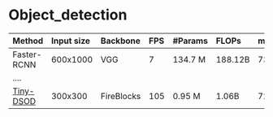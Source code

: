 # Object_detection


|Method       | Input size| Backbone   | FPS | #Params | FLOPs   | mAP(%)|  Venue    |
|:---         | :---      | :---       |:--- | :---    |:---     |:---   |  :---     |
|Faster-RCNN  | 600x1000  | VGG        | 7   | 134.7 M | 188.12B | 73.2  |           | 
| .... |
|[Tiny-DSOD](https://arxiv.org/abs/1807.11013) | 300x300   | FireBlocks | 105 | 0.95 M  | 1.06B   | 72.1  | [BMVC 2018](http://bmvc2018.org/contents/papers/0145.pdf) |
